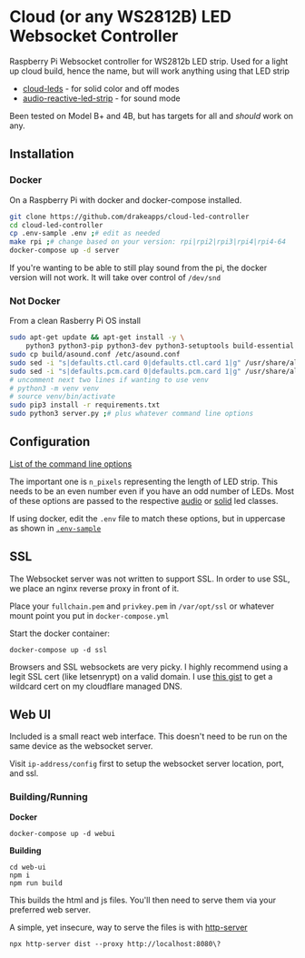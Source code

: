 # Cloud (or any WS2812B) LED Websocket Controller

Raspberry Pi Websocket controller for WS2812b LED strip. Used for a light up cloud build, hence the name, but will work anything using that LED strip

* [cloud-leds](https://github.com/drakeapps/cloud-leds) - for solid color and off modes
* [audio-reactive-led-strip](https://github.com/drakeapps/audio-reactive-led-strip) - for sound mode

Been tested on Model B+ and 4B, but has targets for all and _should_ work on any.

## Installation

### Docker

On a Raspberry Pi with docker and docker-compose installed.

```bash
git clone https://github.com/drakeapps/cloud-led-controller
cd cloud-led-controller
cp .env-sample .env ;# edit as needed
make rpi ;# change based on your version: rpi|rpi2|rpi3|rpi4|rpi4-64
docker-compose up -d server
```

If you're wanting to be able to still play sound from the pi, the docker version will not work. It will take over control of `/dev/snd`

### Not Docker

From a clean Rasberry Pi OS install

```bash
sudo apt-get update && apt-get install -y \
	python3 python3-pip python3-dev python3-setuptools build-essential git python3-pyaudio python3-numpy python3-scipy python3-venv
sudo cp build/asound.conf /etc/asound.conf
sudo sed -i "s|defaults.ctl.card 0|defaults.ctl.card 1|g" /usr/share/alsa/alsa.conf
sudo sed -i "s|defaults.pcm.card 0|defaults.pcm.card 1|g" /usr/share/alsa/alsa.conf
# uncomment next two lines if wanting to use venv 
# python3 -m venv venv
# source venv/bin/activate
sudo pip3 install -r requirements.txt
sudo python3 server.py ;# plus whatever command line options
```

## Configuration

[List of the command line options](https://github.com/drakeapps/cloud-led-controller/blob/master/main.py#L62)

The important one is `n_pixels` representing the length of LED strip. This needs to be an even number even if you have an odd number of LEDs. Most of these options are passed to the respective [audio](https://github.com/drakeapps/audio-reactive-led-strip) or [solid](https://github.com/drakeapps/cloud-leds) led classes.

If using docker, edit the `.env` file to match these options, but in uppercase as shown  in [`.env-sample`](https://github.com/drakeapps/cloud-led-controller/blob/master/.env-sample)

## SSL

The Websocket server was not written to support SSL. In order to use SSL, we place an nginx reverse proxy in front of it. 

Place your `fullchain.pem` and `privkey.pem` in `/var/opt/ssl` or whatever mount point you put in `docker-compose.yml`

Start the docker container:

```
docker-compose up -d ssl
```

Browsers and SSL websockets are very picky. I highly recommend using a legit SSL cert (like letsenrypt) on a valid domain. I use [this gist](https://gist.github.com/drakeapps/f1272d1b9e2ace33246ae9fa712ca14f) to get a wildcard cert on my cloudflare managed DNS.

## Web UI

Included is a small react web interface. This doesn't need to be run on the same device as the websocket server.

Visit `ip-address/config` first to setup the websocket server location, port, and ssl.

### Building/Running

**Docker**

```
docker-compose up -d webui
```

**Building**

```
cd web-ui
npm i
npm run build
```

This builds the html and js files. You'll then need to serve them via your preferred web server.

A simple, yet insecure, way to serve the files is with [http-server](https://github.com/http-party/http-server)

```
npx http-server dist --proxy http://localhost:8080\?
```
